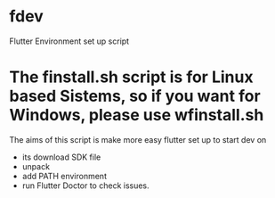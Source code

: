 # fdev
Flutter Environment set up script

# The finstall.sh script is for Linux based Sistems, so if you want for Windows, please use wfinstall.sh

The aims of this script is make more easy flutter set up to start dev on
* its download SDK file
* unpack
* add PATH environment
* run Flutter Doctor to check issues.
